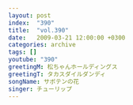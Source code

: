 ```yaml
---
layout: post
index:  "390"
title:  "vol.390"
date:   2009-03-21 12:00:00 +0300
categories: archive
tags: []
youtube: "390"
greetingM: 松ちゃんホールディングス
greetingT: タカスダイルダンディ
songName: サボテンの花
singer: チューリップ
---
```

